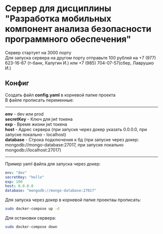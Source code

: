 # Сервер для дисциплины "Разработка мобильных компонент анализа безопасности программного обеспечения"
Сервер стартует на 3000 порту<br>
Для запуска сервера на другом порту отправьте 100 рублей на +7 (977) 623-16-67 (т-банк, Калугин И.) или +7 (985) 704-07-57(сбер, Лаврушко И.)<br>
## Конфиг

Создать файл **config.yaml** в корневой папке проекта<br>
В файле прописать переменные:<br>

---

**env** - dev или prod<br>
**secretKey** - Ключ для jwt токена<br>
**exp** - Время жизни jwt токена<br>
**host** - Адрес сервера (при запуске через докер указать 0.0.0.0, при запуске локально - localhost)<br>
**database** - Строка подключения к бд (при запуске через докер: mongodb://mongo-database:27017, при запуске локально mongodb://localhost:27017)<br>

---
Пример yaml файла для запуска через докер:
```yaml
env: "dev"
secretKey: "hello"
exp: 100
host: 0.0.0.0
database: "mongodb://mongo-database:27017"
```

Для запуска через докер в корневой папке проектаы прописать:
```bash
sudo docker-compose up -d
```
Для остановки сервера:
```bash
sudo docker-compose down
```